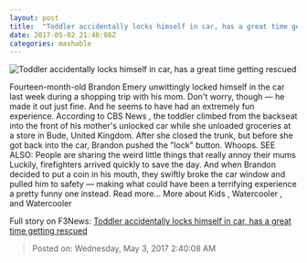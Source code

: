 ```yaml
---
layout: post
title:  "Toddler accidentally locks himself in car, has a great time getting rescued"
date: 2017-05-02 21:40:08Z
categories: mashable
---
```


![Toddler accidentally locks himself in car, has a great time getting rescued](http://i.amz.mshcdn.com/tAeHUTUyXfKxAYZ7-KaKoEQmJaA=/1200x630/2017%2F05%2F02%2F68%2Fd9d5f3a701054b6e93bafadba64158e2.61f90.png)

Fourteen-month-old Brandon Emery unwittingly locked himself in the car last week during a shopping trip with his mom. Don't worry, though — he made it out just fine. And he seems to have had an extremely fun experience. According to CBS News , the toddler climbed from the backseat into the front of his mother's unlocked car while she unloaded groceries at a store in Bude, United Kingdom. After she closed the trunk, but before she got back into the car, Brandon pushed the "lock" button. Whoops. SEE ALSO: People are sharing the weird little things that really annoy their mums Luckily, firefighters arrived quickly to save the day. And when Brandon decided to put a coin in his mouth, they swiftly broke the car window and pulled him to safety — making what could have been a terrifying experience a pretty funny one instead. Read more... More about Kids , Watercooler , and Watercooler


Full story on F3News: [Toddler accidentally locks himself in car, has a great time getting rescued](http://www.f3nws.com/n/gQNpfE)

> Posted on: Wednesday, May 3, 2017 2:40:08 AM
